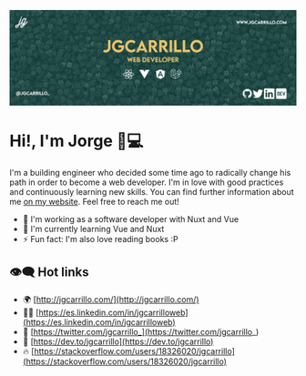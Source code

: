 <p align="center">
  <img src="https://github.com/jgcarrillo/jgcarrillo/blob/master/cover.jpg" alt="Jorge banner" />
</p>

# Hi!, I'm Jorge 👋💻

I'm a building engineer who decided some time ago to radically change his path in order to become a web developer. I'm in love with good practices and continuously learning new skills. You can find further information about me [on my website](http://jgcarrillo.com/). Feel free to reach me out!

- 🌱 I'm working as a software developer with Nuxt and Vue
- 👯 I'm currently learning Vue and Nuxt
- ⚡ Fun fact: I'm also love reading books :P

## 👁‍🗨 Hot links
- 🌍 [http://jgcarrillo.com/](http://jgcarrillo.com/)
- 👨‍💼 [https://es.linkedin.com/in/jgcarrilloweb](https://es.linkedin.com/in/jgcarrilloweb)
- 🐣 [https://twitter.com/jgcarrillo_](https://twitter.com/jgcarrillo_)
- 🎨 [https://dev.to/jgcarrillo](https://dev.to/jgcarrillo)
- 🔥 [https://stackoverflow.com/users/18326020/jgcarrillo](https://stackoverflow.com/users/18326020/jgcarrillo)
